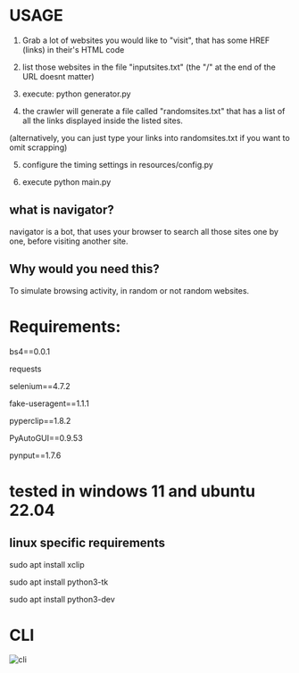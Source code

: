 # USAGE

1) Grab a lot of websites you would like to "visit", that has some HREF (links) in their's HTML code

2) list those websites in the file "inputsites.txt" (the "/" at the end of the URL doesnt matter)

3) execute: python generator.py

4) the crawler will generate a file called "randomsites.txt" that has a list of all the links displayed inside the listed sites.

(alternatively, you can just type your links into randomsites.txt if you want to omit scrapping)

5) configure the timing settings in resources/config.py

6) execute python main.py

## what is navigator?
navigator is a bot, that uses your browser to search all those sites one by one, before visiting another site.

## Why would you need this?

To simulate browsing activity, in random or not random websites.

# Requirements: 

bs4==0.0.1

requests

selenium==4.7.2

fake-useragent==1.1.1

pyperclip==1.8.2

PyAutoGUI==0.9.53

pynput==1.7.6

# tested in windows 11 and ubuntu 22.04

## linux specific requirements

sudo apt install xclip

sudo apt install python3-tk

sudo apt install python3-dev

# CLI
![cli](https://i.imgur.com/V1liKkf.png)
